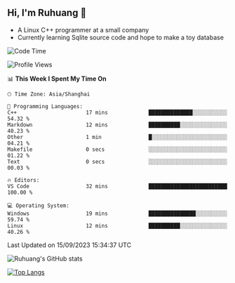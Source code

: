 ## Hi, I'm Ruhuang 👋

- A Linux C++ programmer at a small company
- Currently learning Sqlite source code and hope to make a toy database

<!--START_SECTION:waka-->
![Code Time](http://img.shields.io/badge/Code%20Time-49%20hrs%201%20min-blue)

![Profile Views](http://img.shields.io/badge/Profile%20Views-2-blue)

📊 **This Week I Spent My Time On** 

```text
🕑︎ Time Zone: Asia/Shanghai

💬 Programming Languages: 
C++                      17 mins             ██████████████░░░░░░░░░░░   54.32 % 
Markdown                 12 mins             ██████████░░░░░░░░░░░░░░░   40.23 % 
Other                    1 min               █░░░░░░░░░░░░░░░░░░░░░░░░   04.21 % 
Makefile                 0 secs              ░░░░░░░░░░░░░░░░░░░░░░░░░   01.22 % 
Text                     0 secs              ░░░░░░░░░░░░░░░░░░░░░░░░░   00.03 % 

🔥 Editors: 
VS Code                  32 mins             █████████████████████████   100.00 % 

💻 Operating System: 
Windows                  19 mins             ███████████████░░░░░░░░░░   59.74 % 
Linux                    12 mins             ██████████░░░░░░░░░░░░░░░   40.26 % 
```


 Last Updated on 15/09/2023 15:34:37 UTC
<!--END_SECTION:waka-->

![Ruhuang's GitHub stats](https://github-readme-stats.vercel.app/api?username=ruhuang2001&count_private=true&hide_title=true&show_icons=true&theme=vue)

[![Top Langs](https://github-readme-stats.vercel.app/api/top-langs/?username=ruhuang2001&layout=compact)](https://github.com/anuraghazra/github-readme-stats)
